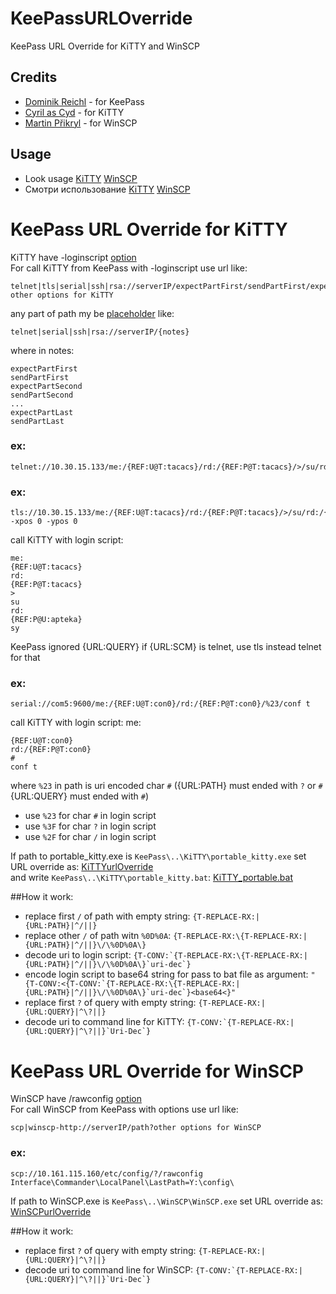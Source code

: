 # KeePassURLOverride
KeePass URL Override for KiTTY and WinSCP
## Credits
- [Dominik Reichl](https://keepass.info) - for KeePass
- [Cyril as Cyd](https://github.com/cyd01/KiTTY) - for KiTTY
- [Martin Přikryl](https://github.com/winscp/winscp) - for WinSCP
## Usage
- Look usage [KiTTY](https://github.com/abakum/KeePassURLOverride/blob/master/KiTTY.en.md) [WinSCP](https://github.com/abakum/KeePassURLOverride/blob/master/WinSCP.en.md)
- Смотри использование [KiTTY](https://github.com/abakum/KeePassURLOverride/blob/master/KiTTY.ru.md) [WinSCP](https://github.com/abakum/KeePassURLOverride/blob/master/WinSCP.ru.md)

# KeePass URL Override for KiTTY
KiTTY have -loginscript [option](http://www.9bis.net/kitty/#!pages/LogonScript.md)   
For call KiTTY from KeePass with -loginscript use url like:
```
telnet|tls|serial|ssh|rsa://serverIP/expectPartFirst/sendPartFirst/expectPartSecond/sendPartSecond/.../expectPartLast/sendPartLast?other options for KiTTY
```
any part of path my be [placeholder](https://keepass.info/help/base/placeholders.html)
like:
```
telnet|serial|ssh|rsa://serverIP/{notes}
```
where in notes:
```
expectPartFirst
sendPartFirst
expectPartSecond
sendPartSecond
...
expectPartLast
sendPartLast
```
### ex:
```
telnet://10.30.15.133/me:/{REF:U@T:tacacs}/rd:/{REF:P@T:tacacs}/>/su/rd:/{REF:P@U:apteka}/sy
```
### ex:
```
tls://10.30.15.133/me:/{REF:U@T:tacacs}/rd:/{REF:P@T:tacacs}/>/su/rd:/{REF:P@U:apteka}/sy?-xpos 0 -ypos 0
```
call KiTTY with login script:
```
me:
{REF:U@T:tacacs}
rd:
{REF:P@T:tacacs}
>
su
rd:
{REF:P@U:apteka}
sy
```
KeePass ignored {URL:QUERY} if {URL:SCM} is telnet, use tls instead telnet for that   
### ex:
```
serial://com5:9600/me:/{REF:U@T:con0}/rd:/{REF:P@T:con0}/%23/conf t
```
call KiTTY with login script:
me:
```
{REF:U@T:con0}
rd:/{REF:P@T:con0}
#
conf t
```
where ```%23``` in path is uri encoded char ```#``` ({URL:PATH} must ended with ```?``` or ```#``` {URL:QUERY} must ended with ```#```)   
- use ```%23``` for char ```#``` in login script
- use ```%3F``` for char ```?``` in login script
- use ```%2F``` for char ```/``` in login script

If path to portable_kitty.exe is ```KeePass\..\KiTTY\portable_kitty.exe```
set URL override as: [KiTTYurlOverride](https://github.com/abakum/KeePassURLOverride/blob/main/KiTTYurlOverride)   
and write ```KeePass\..\KiTTY\portable_kitty.bat```: [KiTTY_portable.bat](https://github.com/abakum/KeePassURLOverride/blob/main/KiTTY_portable.bat)

##How it work:
- replace first ```/``` of path with empty string: ```{T-REPLACE-RX:|{URL:PATH}|^/||}```
- replace other ```/``` of path witn ```%0D%0A```: ```{T-REPLACE-RX:\{T-REPLACE-RX:|{URL:PATH}|^/||}\/\%0D%0A\}```
- decode uri to login script: ```{T-CONV:`{T-REPLACE-RX:\{T-REPLACE-RX:|{URL:PATH}|^/||}\/\%0D%0A\}`uri-dec`}```
- encode login script to base64 string for pass to bat file as argument: ```"{T-CONV:<{T-CONV:`{T-REPLACE-RX:\{T-REPLACE-RX:|{URL:PATH}|^/||}\/\%0D%0A\}`uri-dec`}<base64<}"```
- replace first ```?``` of query with empty string: ```{T-REPLACE-RX:|{URL:QUERY}|^\?||}```
- decode uri to command line for KiTTY: ```{T-CONV:`{T-REPLACE-RX:|{URL:QUERY}|^\?||}`Uri-Dec`}```

# KeePass URL Override for WinSCP
WinSCP have /rawconfig [option](https://winscp.net/eng/docs/rawconfig)   
For call WinSCP from KeePass with options use url like:
```
scp|winscp-http://serverIP/path?other options for WinSCP
```
### ex:
```
scp://10.161.115.160/etc/config/?/rawconfig Interface\Commander\LocalPanel\LastPath=Y:\config\
```
If path to WinSCP.exe is ```KeePass\..\WinSCP\WinSCP.exe```
set URL override as: [WinSCPurlOverride](https://github.com/abakum/KeePassURLOverride/blob/main/WinSCPurlOverride)   

##How it work:
- replace first ```?``` of query with empty string: ```{T-REPLACE-RX:|{URL:QUERY}|^\?||}```
- decode uri to command line for WinSCP: ```{T-CONV:`{T-REPLACE-RX:|{URL:QUERY}|^\?||}`Uri-Dec`}```
